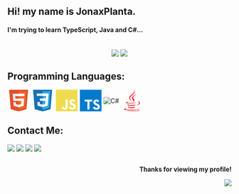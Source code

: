 ## Hi! my name is JonaxPlanta.

#### I'm trying to learn TypeScript, Java and C#...

<br>

<div align="center">
	<img height="180em" src="https://github-readme-stats.vercel.app/api?username=jonaxplanta&count_private=true&theme=gotham#gh-dark-mode-only"/>
	<img height="180em" src="https://github-readme-stats.vercel.app/api/top-langs/?username=jonaxplanta&layout=compact&langs_count=7&theme=gotham"/>
</div>


## Programming Languages:

<div>
	<div>
		<img align="center" width="50em" alt="Html" src="https://raw.githubusercontent.com/devicons/devicon/master/icons/html5/html5-original.svg">
		<img align="center" width="50em" alt="CSS" src="https://raw.githubusercontent.com/devicons/devicon/master/icons/css3/css3-original.svg">
		<img align="center" width="50em" alt="javascript" src="https://raw.githubusercontent.com/devicons/devicon/master/icons/javascript/javascript-plain.svg">
		<img align="center" width="50em" alt="typescript" src="https://raw.githubusercontent.com/devicons/devicon/master/icons/typescript/typescript-plain.svg">
        	<img align="center" width="50em" alt="C#" src="https://cdn.jsdelivr.net/gh/devicons/devicon/icons/csharp/csharp-original.svg">
		<img align="center" width="50em" alt="java" src="https://raw.githubusercontent.com/devicons/devicon/master/icons/java/java-plain.svg">
	</div>
 </div>
 
## Contact Me:

<div>
  <a href="mailto:joaoplayer247@gmail.com" ><img align="center" src="https://img.shields.io/badge/Gmail-D14836?style=for-the-badge&logo=gmail&logoColor=white"></a>
  <a href="https://www.instagram.com/jonaxplanta/" ><img align="center" src="https://img.shields.io/badge/Instagram-E4405F?style=for-the-badge&logo=instagram&logoColor=white"></a>
  <a href="https://www.linkedin.com/in/jo%C3%A3o-flores-610444327/" ><img align="center" src="https://img.shields.io/badge/LinkedIn-0077B5?style=for-the-badge&logo=linkedin&logoColor=white"></a>
  <a href="https://discordapp.com/users/jonaxplanta" ><img align="center" src="https://img.shields.io/badge/Discord-5865F2?style=for-the-badge&logo=discord&logoColor=white"></a>
</div>

<br>

<div>
	<p align="right"><b>Thanks for viewing my profile!</b></p>
</div>
 <img align="right" src="https://media.giphy.com/media/cT6uTXSKabqcE/giphy.gif?cid=790b76117eb9hdnhmu211ssppwuyemq229apfg33hznu67lm&ep=v1_gifs_search&rid=giphy.gif">
